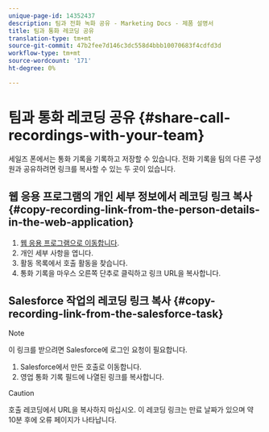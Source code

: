 ```yaml
---
unique-page-id: 14352437
description: 팀과 전화 녹화 공유 - Marketing Docs - 제품 설명서
title: 팀과 통화 레코딩 공유
translation-type: tm+mt
source-git-commit: 47b2fee7d146c3dc558d4bbb10070683f4cdfd3d
workflow-type: tm+mt
source-wordcount: '171'
ht-degree: 0%

---
```



# 팀과 통화 레코딩 공유 {#share-call-recordings-with-your-team}

세일즈 폰에서는 통화 기록을 기록하고 저장할 수 있습니다. 전화 기록을 팀의 다른 구성원과 공유하려면 링크를 복사할 수 있는 두 곳이 있습니다.

## 웹 응용 프로그램의 개인 세부 정보에서 레코딩 링크 복사 {#copy-recording-link-from-the-person-details-in-the-web-application}

1. [웹 응용 프로그램으로 이동합니다](http://toutapp.com/login).
1. 개인 세부 사항을 엽니다.
1. 활동 목록에서 호출 활동을 찾습니다.
1. 통화 기록을 마우스 오른쪽 단추로 클릭하고 링크 URL을 복사합니다.

## Salesforce 작업의 레코딩 링크 복사 {#copy-recording-link-from-the-salesforce-task}

>[!NOTE]
>
>이 링크를 받으려면 Salesforce에 로그인 요청이 필요합니다.

1. Salesforce에서 만든 호출로 이동합니다.
1. 영업 통화 기록 필드에 나열된 링크를 복사합니다.

>[!CAUTION]
>
>호출 레코딩에서 URL을 복사하지 마십시오. 이 레코딩 링크는 만료 날짜가 있으며 약 10분 후에 오류 페이지가 나타납니다.

